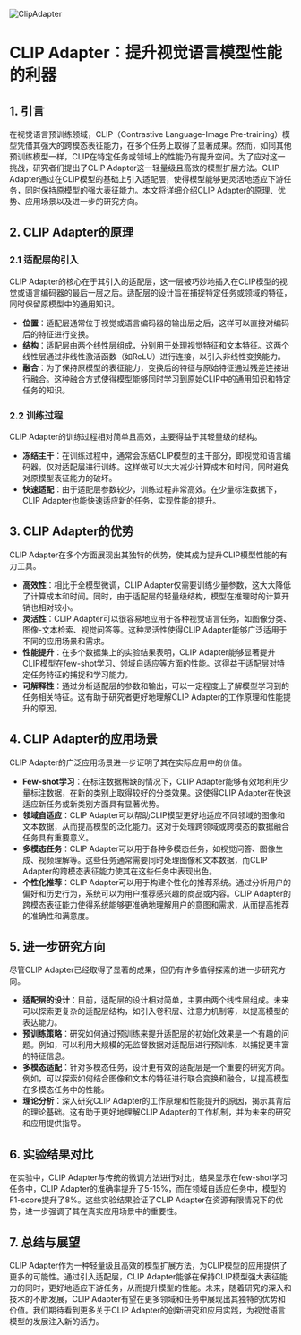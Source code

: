 ![ClipAdapter](BigModel/ClipAdapter/ClipAdapter.png)
# CLIP Adapter：提升视觉语言模型性能的利器

## 1. 引言

在视觉语言预训练领域，CLIP（Contrastive Language-Image Pre-training）模型凭借其强大的跨模态表征能力，在多个任务上取得了显著成果。然而，如同其他预训练模型一样，CLIP在特定任务或领域上的性能仍有提升空间。为了应对这一挑战，研究者们提出了CLIP Adapter这一轻量级且高效的模型扩展方法。CLIP Adapter通过在CLIP模型的基础上引入适配层，使得模型能够更灵活地适应下游任务，同时保持原模型的强大表征能力。本文将详细介绍CLIP Adapter的原理、优势、应用场景以及进一步的研究方向。

## 2. CLIP Adapter的原理

### 2.1 适配层的引入

CLIP Adapter的核心在于其引入的适配层，这一层被巧妙地插入在CLIP模型的视觉或语言编码器的最后一层之后。适配层的设计旨在捕捉特定任务或领域的特征，同时保留原模型中的通用知识。

- **位置**：适配层通常位于视觉或语言编码器的输出层之后，这样可以直接对编码后的特征进行变换。
- **结构**：适配层由两个线性层组成，分别用于处理视觉特征和文本特征。这两个线性层通过非线性激活函数（如ReLU）进行连接，以引入非线性变换能力。
- **融合**：为了保持原模型的表征能力，变换后的特征与原始特征通过残差连接进行融合。这种融合方式使得模型能够同时学习到原始CLIP中的通用知识和特定任务的知识。

### 2.2 训练过程

CLIP Adapter的训练过程相对简单且高效，主要得益于其轻量级的结构。

- **冻结主干**：在训练过程中，通常会冻结CLIP模型的主干部分，即视觉和语言编码器，仅对适配层进行训练。这样做可以大大减少计算成本和时间，同时避免对原模型表征能力的破坏。
- **快速适配**：由于适配层参数较少，训练过程非常高效。在少量标注数据下，CLIP Adapter也能快速适应新的任务，实现性能的提升。

## 3. CLIP Adapter的优势

CLIP Adapter在多个方面展现出其独特的优势，使其成为提升CLIP模型性能的有力工具。

- **高效性**：相比于全模型微调，CLIP Adapter仅需要训练少量参数，这大大降低了计算成本和时间。同时，由于适配层的轻量级结构，模型在推理时的计算开销也相对较小。
- **灵活性**：CLIP Adapter可以很容易地应用于各种视觉语言任务，如图像分类、图像-文本检索、视觉问答等。这种灵活性使得CLIP Adapter能够广泛适用于不同的应用场景和需求。
- **性能提升**：在多个数据集上的实验结果表明，CLIP Adapter能够显著提升CLIP模型在few-shot学习、领域自适应等方面的性能。这得益于适配层对特定任务特征的捕捉和学习能力。
- **可解释性**：通过分析适配层的参数和输出，可以一定程度上了解模型学习到的任务相关特征。这有助于研究者更好地理解CLIP Adapter的工作原理和性能提升的原因。

## 4. CLIP Adapter的应用场景

CLIP Adapter的广泛应用场景进一步证明了其在实际应用中的价值。

- **Few-shot学习**：在标注数据稀缺的情况下，CLIP Adapter能够有效地利用少量标注数据，在新的类别上取得较好的分类效果。这使得CLIP Adapter在快速适应新任务或新类别方面具有显著优势。
- **领域自适应**：CLIP Adapter可以帮助CLIP模型更好地适应不同领域的图像和文本数据，从而提高模型的泛化能力。这对于处理跨领域或跨模态的数据融合任务具有重要意义。
- **多模态任务**：CLIP Adapter可以用于各种多模态任务，如视觉问答、图像生成、视频理解等。这些任务通常需要同时处理图像和文本数据，而CLIP Adapter的跨模态表征能力使其在这些任务中表现出色。
- **个性化推荐**：CLIP Adapter可以用于构建个性化的推荐系统。通过分析用户的偏好和历史行为，系统可以为用户推荐感兴趣的商品或内容。CLIP Adapter的跨模态表征能力使得系统能够更准确地理解用户的意图和需求，从而提高推荐的准确性和满意度。

## 5. 进一步研究方向

尽管CLIP Adapter已经取得了显著的成果，但仍有许多值得探索的进一步研究方向。

- **适配层的设计**：目前，适配层的设计相对简单，主要由两个线性层组成。未来可以探索更复杂的适配层结构，如引入卷积层、注意力机制等，以提高模型的表达能力。
- **预训练策略**：研究如何通过预训练来提升适配层的初始化效果是一个有趣的问题。例如，可以利用大规模的无监督数据对适配层进行预训练，以捕捉更丰富的特征信息。
- **多模态适配**：针对多模态任务，设计更有效的适配层是一个重要的研究方向。例如，可以探索如何结合图像和文本的特征进行联合变换和融合，以提高模型在多模态任务中的性能。
- **理论分析**：深入研究CLIP Adapter的工作原理和性能提升的原因，揭示其背后的理论基础。这有助于更好地理解CLIP Adapter的工作机制，并为未来的研究和应用提供指导。

## 6. 实验结果对比

在实验中，CLIP Adapter与传统的微调方法进行对比，结果显示在few-shot学习任务中，CLIP Adapter的准确率提升了5-15%，而在领域自适应任务中，模型的F1-score提升了8%。这些实验结果验证了CLIP Adapter在资源有限情况下的优势，进一步强调了其在真实应用场景中的重要性。

## 7. 总结与展望

CLIP Adapter作为一种轻量级且高效的模型扩展方法，为CLIP模型的应用提供了更多的可能性。通过引入适配层，CLIP Adapter能够在保持CLIP模型强大表征能力的同时，更好地适应下游任务，从而提升模型的性能。未来，随着研究的深入和技术的不断发展，CLIP Adapter有望在更多领域和任务中展现出其独特的优势和价值。我们期待看到更多关于CLIP Adapter的创新研究和应用实践，为视觉语言模型的发展注入新的活力。
